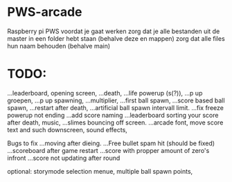 # PWS-arcade
Raspberry pi PWS 
voordat je gaat werken zorg dat je alle bestanden uit de master in een folder hebt staan (behalve deze en mappen)
zorg dat alle files hun naam behouden (behalve main)

# TODO:
...leaderboard,
opening screen,
...death,
...life powerup (s(?)),
...p up groepen,
...p up spawning,
...multiplier,
...first ball spawn,
...score based ball spawn,
...restart after death,
...artificial ball spawn intervall limit.
...fix freeze powerup not ending
...add score naming
...leaderboard sorting
your score after death,
music,
...slimes bouncing off screen. 
...arcade font,
move score text and such downscreen,
sound effects,

Bugs to fix
...moving after dieing.
...Free bullet spam hit (should be fixed)
...scoreboard after game restart
...score with propper amount of zero's infront
...score not updating after round

optional:
storymode
selection menue,
multiple ball spawn points,
